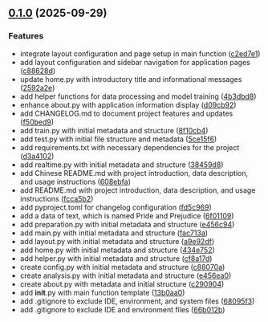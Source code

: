 <!-- insertion marker -->
<a name="0.1.0"></a>

## [0.1.0](https://github.com///compare/2b3230adb8ce8a9f4a2e2b61d1c977c73fe8d75b...0.1.0) (2025-09-29)

### Features

- integrate layout configuration and page setup in main function ([c2ed7e1](https://github.com///commit/c2ed7e1751e6381406b2df7036724190fe621688))
- add layout configuration and sidebar navigation for application pages ([c88628d](https://github.com///commit/c88628df1010d16b58b6e7eaa46bf623e31cac41))
- update home.py with introductory title and informational messages ([2592a2e](https://github.com///commit/2592a2eff8494aee2ca0eff115cd653d55a4f011))
- add helper functions for data processing and model training ([4b3dbd8](https://github.com///commit/4b3dbd886d7911aa33ca5dc0fe27c2ec56f2006c))
- enhance about.py with application information display ([d09cb92](https://github.com///commit/d09cb9270a2355523a961bc1eea6a3ffbca18e7a))
- add CHANGELOG.md to document project features and updates ([f50bed9](https://github.com///commit/f50bed988fc3d915bae65efb37518b1378a417ac))
- add train.py with initial metadata and structure ([8f10cb4](https://github.com///commit/8f10cb4c9c48d6e08a0607db7bfb7821f2ad9bbe))
- add test.py with initial file structure and metadata ([5ce15f6](https://github.com///commit/5ce15f6b2c5389b2df380dd229a5c8a830de7d84))
- add requirements.txt with necessary dependencies for the project ([d3a4102](https://github.com///commit/d3a41029bdda95298ae330bf33333c9bafa45366))
- add realtime.py with initial metadata and structure ([38459d8](https://github.com///commit/38459d8b4c003abe63bae3e177fcb6609d8007c2))
- add Chinese README.md with project introduction, data description, and usage instructions ([608ebfa](https://github.com///commit/608ebfa663b4521828856a7c280fdc65d3bd9a0f))
- add README.md with project introduction, data description, and usage instructions ([fcca5b2](https://github.com///commit/fcca5b265f96851a1bc6674eb805400435c537a4))
- add pyproject.toml for changelog configuration ([fd5c969](https://github.com///commit/fd5c969f54666dd94f9970cb754b70553bb217dd))
- add a data of text, which is named Pride and Prejudice ([6f01109](https://github.com///commit/6f01109dffa2f58f39087fcb2bef861a4fd90628))
- add preparation.py with initial metadata and structure ([e456c94](https://github.com///commit/e456c944d5bb4caf2210d467d494a8d3e321401b))
- add main.py with initial metadata and structure ([fac713a](https://github.com///commit/fac713aebc4f49427bc204b5dbc48f5cd2967f84))
- add layout.py with initial metadata and structure ([a9e92df](https://github.com///commit/a9e92dfe005b9ccedc12d58db48c93edf9151757))
- add home.py with initial metadata and structure ([434e752](https://github.com///commit/434e752ba7a852e5ace146d7feb701204fe2e769))
- add helper.py with initial metadata and structure ([cf8a17d](https://github.com///commit/cf8a17d4078d0185b63f58c4a17c0ceca133085d))
- create config.py with initial metadata and structure ([c88070a](https://github.com///commit/c88070a4a20b98fb25a25d5b2cd41520115dba62))
- create analysis.py with initial metadata and structure ([e456ea0](https://github.com///commit/e456ea026bf0110d893f36b6f5e07590245925f2))
- create about.py with metadata and initial structure ([c290904](https://github.com///commit/c290904e50eeab55b64fc37c4ae97fa2a439aa21))
- add __init__.py with main function template ([13b0aa0](https://github.com///commit/13b0aa09441030801049f34fed8b0228e90430cb))
- add .gitignore to exclude IDE, environment, and system files ([68095f3](https://github.com///commit/68095f300c165f9db431d610b05b0d4d8610fec9))
- add .gitignore to exclude IDE and environment files ([66b012b](https://github.com///commit/66b012be3417348a10b6be4ce575d6deefd11496))

